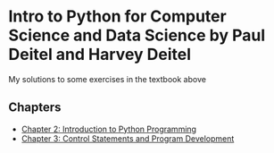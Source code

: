# Intro to Python for Computer Science and Data Science by Paul Deitel and Harvey Deitel

My solutions to some exercises in the textbook above

## Chapters
- [Chapter 2: Introduction to Python Programming](https://github.com/oluwadamiloju/python-deitel-exercises/tree/main/com/exercises/chapter_two) 
- [Chapter 3: Control Statements and Program Development](https://github.com/oluwadamiloju/python-deitel-exercises/tree/main/com/exercises/chapter_three)